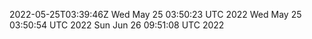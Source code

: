 2022-05-25T03:39:46Z
Wed May 25 03:50:23 UTC 2022
Wed May 25 03:50:54 UTC 2022
Sun Jun 26 09:51:08 UTC 2022
